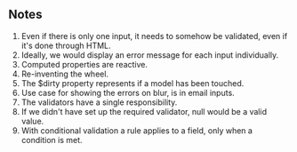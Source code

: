 ## Notes
1. Even if there is only one input, it needs to somehow be validated, even if it's done through HTML.
2. Ideally, we would display an error message for each input individually.
3. Computed properties are reactive.
4. Re-inventing the wheel.
5. The $dirty property represents if a model has been touched.
6. Use case for showing the errors on blur, is in email inputs.
7. The validators have a single responsibility.
8. If we didn't have set up the required validator, null would be a valid value.
9. With conditional validation a rule applies to a field, only when a condition is met.